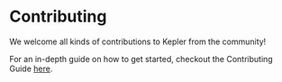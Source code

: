 # Contributing

We welcome all kinds of contributions to Kepler from the community!

For an in-depth guide on how to get started, checkout the Contributing Guide [here](https://github.com/sustainable-computing-io/kepler/blob/main/CONTRIBUTING.md).